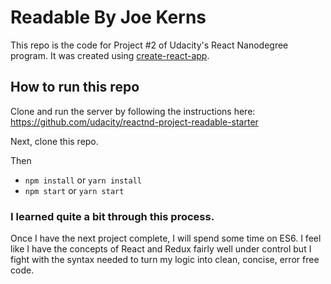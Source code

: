 # Readable By Joe Kerns

This repo is the code for Project #2 of Udacity's React Nanodegree program. It was created using [create-react-app]( https://github.com/facebookincubator/create-react-app/blob/master/packages/react-scripts/template/README.md ).

## How to run this repo

Clone and run the server by following the instructions here: https://github.com/udacity/reactnd-project-readable-starter

Next, clone this repo.

Then

* `npm install` or `yarn install`
* `npm start` or `yarn start`

### I learned quite a bit through this process.

Once I have the next project complete, I will spend some time on ES6. I feel like I have the concepts of React and Redux fairly well under control but I fight with the syntax needed to turn my logic into clean, concise, error free code. 